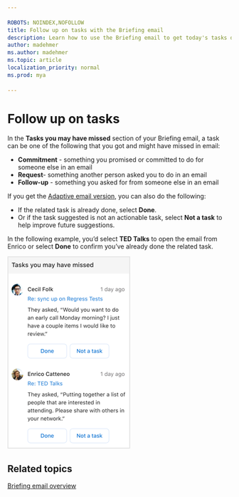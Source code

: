 ```yaml
---

ROBOTS: NOINDEX,NOFOLLOW
title: Follow up on tasks with the Briefing email
description: Learn how to use the Briefing email to get today's tasks done
author: madehmer
ms.author: madehmer
ms.topic: article
localization_priority: normal 
ms.prod: mya

---
```

# Follow up on tasks

In the **Tasks you may have missed** section of your Briefing email, a task can be one of the following that you got and might have missed in email:

* **Commitment** - something you promised or committed to do for someone else in an email
* **Request**- something another person asked you to do in an email
* **Follow-up** - something you asked for from someone else in an email

If you get the [Adaptive email version](be-overview.md#adaptive-or-html-version), you can also do the following:

* If the related task is already done, select **Done**.
* Or if the task suggested is not an actionable task, select **Not a task** to help improve future suggestions.

In the following example, you’d select **TED Talks** to open the email from Enrico or select **Done** to confirm you’ve already done the related task.

   ![Briefing email about tasks](./images/be-tasks.png)

## Related topics

[Briefing email overview](be-overview.md)